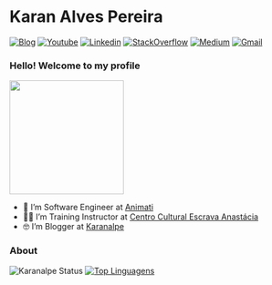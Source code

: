 # Karan Alves Pereira

[![Blog](https://img.shields.io/badge/Blog-blue.svg?style=for-the-badge&logo=wordpress)](https://devinvestidor.com.br/)
[![Youtube](https://img.shields.io/badge/Youtube-red.svg?style=for-the-badge&logo=youtube)](https://www.youtube.com/c/devinvestidor)
[![Linkedin](https://img.shields.io/badge/LinkedIn-blue?style=for-the-badge&logo=Linkedin)](https://www.linkedin.com/in/karanalpe/)
[![StackOverflow](https://img.shields.io/badge/Stackoverflow-lightgrey?style=for-the-badge&logo=stack-overflow)](https://pt.stackoverflow.com/users/39018/karanalpe?tab=profile)
[![Medium](https://img.shields.io/badge/Medium-black?style=for-the-badge&logo=Medium)](https://medium.com/me-ajude-a-crescer)
[![Gmail](https://img.shields.io/badge/-Gmail-c14438?style=for-the-badge&logo=Gmail&logoColor=white&link=mailto:karanalpe@gmail.com)](mailto:karanalpe@gmail.com)



### Hello! Welcome to my profile
<img style="margin: 0 auto" src="https://media.giphy.com/media/xT9IgG50Fb7Mi0prBC/giphy.gif" height="200">


- 👷 I’m Software Engineer at <a target="_blank" href="https://www.animati.com.br//">Animati</a>
- 👨‍🏫 I’m Training Instructor at <a target="_blank" href="https://ccea.org.br/">Centro Cultural Escrava Anastácia</a>
- 🤓 I’m Blogger at <a target="_blank" href="https://karanalpe.com.br/">Karanalpe</a>


### About

![Karanalpe Status](https://github-readme-stats.vercel.app/api?username=karanalpe&show_icons=true)
[![Top Linguagens](https://github-readme-stats.vercel.app/api/top-langs/?username=karanalpe&layout=compact)](https://github.com/anuraghazra/github-readme-stats)
